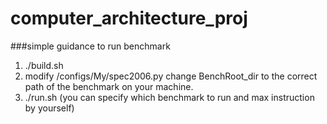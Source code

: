computer_architecture_proj
=========================
###simple guidance to run benchmark
1. ./build.sh
2. modify /configs/My/spec2006.py change BenchRoot_dir to the correct path of the benchmark on your machine.
3. ./run.sh (you can specify which benchmark to run and max instruction by yourself)
